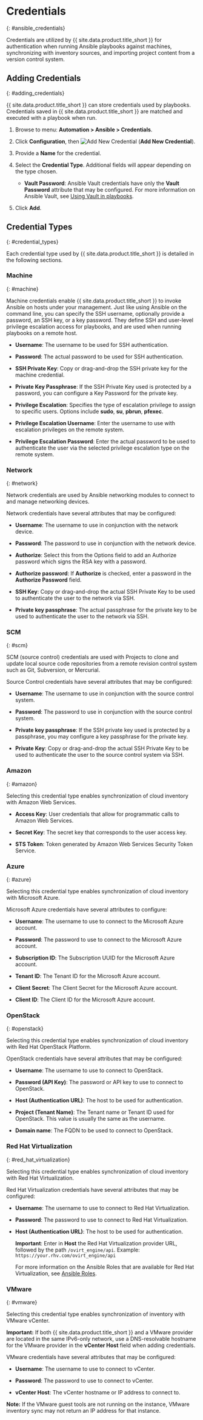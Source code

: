 # Credentials
{: #ansible_credentials}

Credentials are utilized by {{ site.data.product.title_short }} for authentication when running Ansible playbooks against machines, synchronizing with inventory sources, and importing project content from a version control system.

## Adding Credentials
{: #adding_credentials}

{{ site.data.product.title_short }} can store credentials used by playbooks. Credentials saved in {{ site.data.product.title_short }} are matched and executed with a playbook when run.

1.  Browse to menu: **Automation > Ansible > Credentials**.

2.  Click **Configuration**, then ![Add New Credential](../images/1862.png) (**Add New Credential**).

3.  Provide a **Name** for the credential.

4.  Select the **Credential Type**. Additional fields will appear depending on the type chosen.

    - **Vault Password**: Ansible Vault credentials have only the **Vault Password** attribute that may be configured. For more information on Ansible Vault, see [Using Vault in playbooks](http://docs.ansible.com/ansible/latest/playbooks_vault.html).

5.  Click **Add**.

## Credential Types
{: #credential_types}

Each credential type used by {{ site.data.product.title_short }} is detailed in the following sections.

### Machine
{: #machine}

Machine credentials enable {{ site.data.product.title_short }} to invoke Ansible on hosts under your management. Just like using Ansible on the command line, you can specify the SSH username, optionally provide a password, an SSH key, or a key password. They define SSH and user-level privilege escalation access for playbooks, and are used when running playbooks on a remote host.

- **Username**: The username to be used for SSH authentication.

- **Password**: The actual password to be used for SSH authentication.

- **SSH Private Key**: Copy or drag-and-drop the SSH private key for the machine credential.

- **Private Key Passphrase**: If the SSH Private Key used is protected by a password, you can configure a Key Password for the private key.

- **Privilege Escalation**: Specifies the type of escalation privilege to assign to specific users. Options include **sudo**, **su**, **pbrun**, **pfexec**.

- **Privilege Escalation Username**: Enter the username to use with escalation privileges on the remote system.

- **Privilege Escalation Password**: Enter the actual password to be used to authenticate the user via the selected privilege escalation type on the remote system.

### Network
{: #network}

Network credentials are used by Ansible networking modules to connect to and manage networking devices.

Network credentials have several attributes that may be configured:

- **Username**: The username to use in conjunction with the network device.

- **Password**: The password to use in conjunction with the network device.

- **Authorize**: Select this from the Options field to add an Authorize password which signs the RSA key with a password.

- **Authorize password**: If **Authorize** is checked, enter a password in the **Authorize Password** field.

- **SSH Key**: Copy or drag-and-drop the actual SSH Private Key to be used to authenticate the user to the network via SSH.

- **Private key passphrase**: The actual passphrase for the private key to be used to authenticate the user to the network via SSH.

### SCM
{: #scm}

SCM (source control) credentials are used with Projects to clone and update local source code repositories from a remote revision control system such as Git, Subversion, or Mercurial.

Source Control credentials have several attributes that may be configured:

- **Username**: The username to use in conjunction with the source control system.

- **Password**: The password to use in conjunction with the source control system.

- **Private key passphrase**: If the SSH private key used is protected by a passphrase, you may configure a key passphrase for the private key.

- **Private Key**: Copy or drag-and-drop the actual SSH Private Key to be used to authenticate the user to the source control system via SSH.

### Amazon
{: #amazon}

Selecting this credential type enables synchronization of cloud inventory with Amazon Web Services.

- **Access Key**: User credentials that allow for programmatic calls to Amazon Web Services.

- **Secret Key**: The secret key that corresponds to the user access key.

- **STS Token**: Token generated by Amazon Web Services Security Token Service.

### Azure
{: #azure}

Selecting this credential type enables synchronization of cloud inventory with Microsoft Azure.

Microsoft Azure credentials have several attributes to configure:

- **Username**: The username to use to connect to the Microsoft Azure account.

- **Password**: The password to use to connect to the Microsoft Azure account.

- **Subscription ID**: The Subscription UUID for the Microsoft Azure account.

- **Tenant ID**: The Tenant ID for the Microsoft Azure account.

- **Client Secret**: The Client Secret for the Microsoft Azure account.

- **Client ID**: The Client ID for the Microsoft Azure account.

### OpenStack
{: #openstack}

Selecting this credential type enables synchronization of cloud inventory with Red Hat OpenStack Platform.

OpenStack credentials have several attributes that may be configured:

- **Username**: The username to use to connect to OpenStack.

- **Password (API Key)**: The password or API key to use to connect to OpenStack.

- **Host (Authentication URL)**: The host to be used for authentication.

- **Project (Tenant Name)**: The Tenant name or Tenant ID used for OpenStack. This value is usually the same as the username.

- **Domain name**: The FQDN to be used to connect to OpenStack.

### Red Hat Virtualization
{: #red_hat_virtualization}

Selecting this credential type enables synchronization of cloud inventory with Red Hat Virtualization.

Red Hat Virtualization credentials have several attributes that may be configured:

- **Username**: The username to use to connect to Red Hat Virtualization.

- **Password**: The password to use to connect to Red Hat Virtualization.

- **Host (Authentication URL)**: The host to be used for authentication.

   **Important**: Enter in **Host** the Red Hat Virtualization provider URL, followed by the path `/ovirt_engine/api`. Example: `https://your.rhv.com/ovirt_engine/api`

   For more information on the Ansible Roles that are available for Red Hat Virtualization, see [Ansible Roles](https://access.redhat.com/documentation/en-us/red_hat_virtualization/4.1/html/administration_guide/chap-automating_rhv_configuration_using_ansible#Ansible_Roles).

### VMware
{: #vmware}

Selecting this credential type enables synchronization of inventory with VMware vCenter.

**Important:** If both {{ site.data.product.title_short }} and a VMware provider are located in the same IPv6-only network, use a DNS-resolvable hostname for the VMware provider in the **vCenter Host** field when adding credentials.

VMware credentials have several attributes that may be configured:

- **Username**: The username to use to connect to vCenter.

- **Password**: The password to use to connect to vCenter.

- **vCenter Host**: The vCenter hostname or IP address to connect to.

**Note:** If the VMware guest tools are not running on the instance, VMware inventory sync may not return an IP address for that instance.
